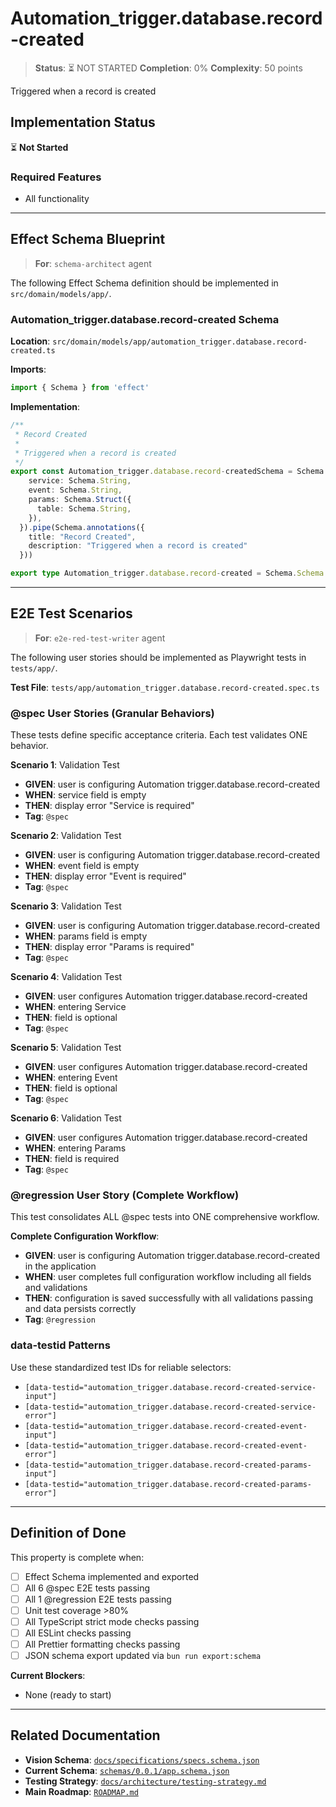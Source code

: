 # Automation_trigger.database.record-created

> **Status**: ⏳ NOT STARTED
> **Completion**: 0%
> **Complexity**: 50 points

Triggered when a record is created

## Implementation Status

⏳ **Not Started**

### Required Features

- All functionality

---

## Effect Schema Blueprint

> **For**: `schema-architect` agent

The following Effect Schema definition should be implemented in `src/domain/models/app/`.

### Automation_trigger.database.record-created Schema

**Location**: `src/domain/models/app/automation_trigger.database.record-created.ts`

**Imports**:

```typescript
import { Schema } from 'effect'
```

**Implementation**:

```typescript
/**
 * Record Created
 *
 * Triggered when a record is created
 */
export const Automation_trigger.database.record-createdSchema = Schema.Struct({
    service: Schema.String,
    event: Schema.String,
    params: Schema.Struct({
      table: Schema.String,
    }),
  }).pipe(Schema.annotations({
    title: "Record Created",
    description: "Triggered when a record is created"
  }))

export type Automation_trigger.database.record-created = Schema.Schema.Type<typeof Automation_trigger.database.record-createdSchema>
```

---

## E2E Test Scenarios

> **For**: `e2e-red-test-writer` agent

The following user stories should be implemented as Playwright tests in `tests/app/`.

**Test File**: `tests/app/automation_trigger.database.record-created.spec.ts`

### @spec User Stories (Granular Behaviors)

These tests define specific acceptance criteria. Each test validates ONE behavior.

**Scenario 1**: Validation Test

- **GIVEN**: user is configuring Automation trigger.database.record-created
- **WHEN**: service field is empty
- **THEN**: display error "Service is required"
- **Tag**: `@spec`

**Scenario 2**: Validation Test

- **GIVEN**: user is configuring Automation trigger.database.record-created
- **WHEN**: event field is empty
- **THEN**: display error "Event is required"
- **Tag**: `@spec`

**Scenario 3**: Validation Test

- **GIVEN**: user is configuring Automation trigger.database.record-created
- **WHEN**: params field is empty
- **THEN**: display error "Params is required"
- **Tag**: `@spec`

**Scenario 4**: Validation Test

- **GIVEN**: user configures Automation trigger.database.record-created
- **WHEN**: entering Service
- **THEN**: field is optional
- **Tag**: `@spec`

**Scenario 5**: Validation Test

- **GIVEN**: user configures Automation trigger.database.record-created
- **WHEN**: entering Event
- **THEN**: field is optional
- **Tag**: `@spec`

**Scenario 6**: Validation Test

- **GIVEN**: user configures Automation trigger.database.record-created
- **WHEN**: entering Params
- **THEN**: field is required
- **Tag**: `@spec`

### @regression User Story (Complete Workflow)

This test consolidates ALL @spec tests into ONE comprehensive workflow.

**Complete Configuration Workflow**:

- **GIVEN**: user is configuring Automation trigger.database.record-created in the application
- **WHEN**: user completes full configuration workflow including all fields and validations
- **THEN**: configuration is saved successfully with all validations passing and data persists correctly
- **Tag**: `@regression`

### data-testid Patterns

Use these standardized test IDs for reliable selectors:

- `[data-testid="automation_trigger.database.record-created-service-input"]`
- `[data-testid="automation_trigger.database.record-created-service-error"]`
- `[data-testid="automation_trigger.database.record-created-event-input"]`
- `[data-testid="automation_trigger.database.record-created-event-error"]`
- `[data-testid="automation_trigger.database.record-created-params-input"]`
- `[data-testid="automation_trigger.database.record-created-params-error"]`

---

## Definition of Done

This property is complete when:

- [ ] Effect Schema implemented and exported
- [ ] All 6 @spec E2E tests passing
- [ ] All 1 @regression E2E tests passing
- [ ] Unit test coverage >80%
- [ ] All TypeScript strict mode checks passing
- [ ] All ESLint checks passing
- [ ] All Prettier formatting checks passing
- [ ] JSON schema export updated via `bun run export:schema`

**Current Blockers**:

- None (ready to start)

---

## Related Documentation

- **Vision Schema**: [`docs/specifications/specs.schema.json`](../specs.schema.json)
- **Current Schema**: [`schemas/0.0.1/app.schema.json`](../../schemas/0.0.1/app.schema.json)
- **Testing Strategy**: [`docs/architecture/testing-strategy.md`](../../architecture/testing-strategy.md)
- **Main Roadmap**: [`ROADMAP.md`](../../../ROADMAP.md)
